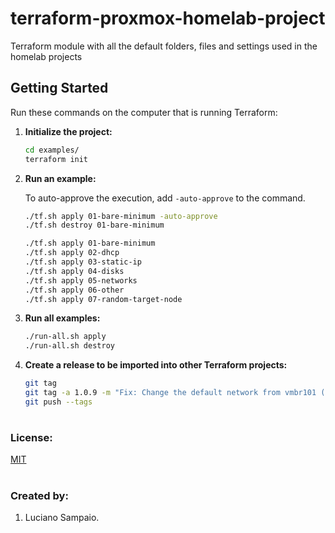 # terraform-proxmox-homelab-project
Terraform module with all the default folders, files and settings used in the homelab projects

## Getting Started

Run these commands on the computer that is running Terraform:

1. **Initialize the project:**
    ```bash
    cd examples/
    terraform init
    ```

1. **Run an example:**

    To auto-approve the execution, add `-auto-approve` to the command.
    ```bash
    ./tf.sh apply 01-bare-minimum -auto-approve
    ./tf.sh destroy 01-bare-minimum

    ./tf.sh apply 01-bare-minimum
    ./tf.sh apply 02-dhcp
    ./tf.sh apply 03-static-ip
    ./tf.sh apply 04-disks
    ./tf.sh apply 05-networks
    ./tf.sh apply 06-other
    ./tf.sh apply 07-random-target-node
    ```

1. **Run all examples:**
    ```bash
    ./run-all.sh apply
    ./run-all.sh destroy
    ```

1. **Create a release to be imported into other Terraform projects:**
    ```bash
    git tag
    git tag -a 1.0.9 -m "Fix: Change the default network from vmbr101 (JumpServer) to vmbr2 (VMs Network)."
    git push --tags
    ```

#
### License:

[MIT](LICENSE "MIT License")

#
### Created by:

1. Luciano Sampaio.
